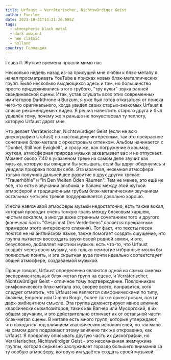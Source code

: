 ```yaml
---
title: Urfaust — Verräterischer, Nichtswürdiger Geist
author: Fuerlee
date: 2021-10-31T14:21:26.685Z
tags:
  - atmospheric black metal
  - dark ambient
  - neo classic
  - holland
country: Голландия
---
```

Глава II. Жуткие времена прошли мимо нас

Несколько недель назад из-за присущей мне любви к блэк-металу я начал просматривать YouTube в поисках новых блэк-металлических групп. Было несколько выдающихся здесь и там, но большинство просто придерживались этого грубого, "тру культ" звука ранней скандинавской сцены. Итак, устав слушать всех этих современных имитаторов Darkthrone и Burzum, я уже был готов отказаться от поиска чего-то оригинального, когда увидел своих старых-знакомых Urfaust в списке рекомендуемых видео. Я решил навестить старого друга и был удивлён тому, почему же я раньше не почувствовал ту теплоту, которую Urfaust дарят мне.

Что делает Verräterischer, Nichtswürdiger Geist (если не всю дискографию Urafust) по-настоящему интересным, так это прекрасное сочетание блэк-метала с оркестровым оттенком. Альбом начинается с "Dunkel, Still Von Ewigkeit", и сразу же, как погружение в кошмар, жуткая, атмосферная природа музыки захватывает вас и не отпускает. Момент около 7:40 в указанном треке на самом деле звучит как музыка, которую вы ожидали бы услышать, если бы вдруг обернулись и увидели призрака позади себя. Эта мрачная, неземная атмосфера только получила дальнейшее развитие в двух других треках: "Trauerhöhle" и "In Den Weiten Öden Räumen". Тем не менее, это ещё не всё, что есть в звучании альбома, и баланс между этой жуткой атмосферой и традиционным грубым блэк-металическим звучанием остальных четырёх треков поддерживается довольно хорошо.

И если навязчивой атмосферы музыки недостаточно, есть также вокал, который проводит очень тонкую грань между блэковым харшем, чистым вокалом, а иногда даже странным сочетанием того и другого (конечная часть "Gespinnst Des Verderbens" является прекрасным примером этого интересного слияния). Тот факт, что тексты песен поются не на английском языке, также помогает создать ощущение, что группа пытается воссоздать звуки своей родной земли, и это, безусловно, добавляет мистики музыке: есть что-то, что Urfaust создаёт через свою музыку, что только немногие избранные могли бы полностью понять, и эта скрытная аура почти идеально соответствует общей атмосфере, создаваемой музыкой.

Проще говоря, Urfaust определенно являются одной из самых смелых экспериментальных блэк-метал групп на сцене, и Verräterischer, Nichtswürdiger Geist - отличное тому подтверждение. Поклонникам симфонического блэк-метала это, скорее всего, понравится, хотя следует отметить, что Urfaust не являются симфоническими по типу, скажем, Emperor или Dimmu Borgir, более того в оркестровом, почти дарк-эмбиентном смысле. Эта группа демонстрирует явное влияние классических композиторов, таких как Вагнер или Мусоргский, в их общем звучании, и это действительно отличает их от остальной части блэк-метал сцены. В метале есть много групп, которые утверждают, что находятся под влиянием классических исполнителей, но так мало на самом деле подражают этому влиянию так же откровенно, как Urfaust. Я продолжу описывать другую часть их дискографии, но Verräterischer, Nichtswürdiger Geist - это несомненная жемчужина группы, которая серьёзно заслуживает гораздо большего внимания за ту особую атмосферу, которую им удаётся создать своей музыкой.